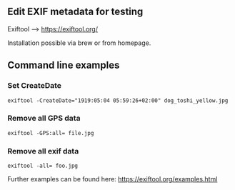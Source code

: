 ## Edit EXIF metadata for testing
Exiftool --> https://exiftool.org/

Installation possible via brew or from homepage.

## Command line examples

### Set CreateDate

`exiftool -CreateDate="1919:05:04 05:59:26+02:00" dog_toshi_yellow.jpg`

### Remove all GPS data 
`exiftool -GPS:all= file.jpg`

### Remove all exif data
`exiftool -all= foo.jpg`

Further examples can be found here: https://exiftool.org/examples.html